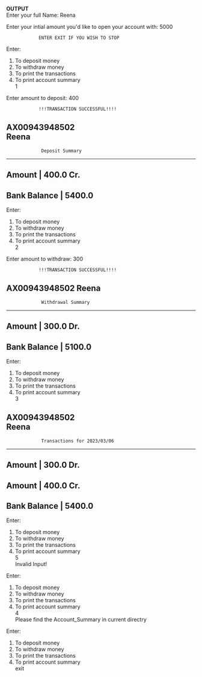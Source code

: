 

**OUTPUT**  
Enter your full Name: Reena  

Enter your intial amount you'd like to open your account with: 5000  

                ENTER EXIT IF YOU WISH TO STOP  


Enter:  
1. To deposit money  
2. To withdraw money  
3. To print the transactions  
4. To print account summary  
1  

Enter amount to deposit: 400  

                !!!TRANSACTION SUCCESSFUL!!!!    
  
AX00943948502      
Reena      
-------------------------------------------------------    
                 Deposit Summary  
-------------------------------------------------------  
Amount          |                       400.0 Cr.  
-------------------------------------------------------  
Bank Balance    |                       5400.0  
-------------------------------------------------------  


Enter:  
1. To deposit money  
2. To withdraw money  
3. To print the transactions  
4. To print account summary  
2  

Enter amount to withdraw: 300  

                !!!TRANSACTION SUCCESSFUL!!!!  

AX00943948502
Reena 
-------------------------------------------------------      
                 Withdrawal Summary    
-------------------------------------------------------  
Amount          |                       300.0 Dr.  
-------------------------------------------------------  
Bank Balance    |                       5100.0  
-------------------------------------------------------  


Enter:  
1. To deposit money  
2. To withdraw money  
3. To print the transactions  
4. To print account summary  
3  

AX00943948502  
Reena  
-------------------------------------------------------  
                 Transactions for 2023/03/06  
-------------------------------------------------------  
Amount          |                       300.0 Dr.  
-------------------------------------------------------  
Amount          |                       400.0 Cr.  
-------------------------------------------------------  
Bank Balance    |                       5400.0  
-------------------------------------------------------  


Enter:  
1. To deposit money  
2. To withdraw money  
3. To print the transactions  
4. To print account summary  
5  
Invalid Input!  


Enter:  
1. To deposit money  
2. To withdraw money  
3. To print the transactions  
4. To print account summary  
4  
Please find the Account_Summary in current directry  
  
  
Enter:  
1. To deposit money  
2. To withdraw money  
3. To print the transactions  
4. To print account summary  
exit  

